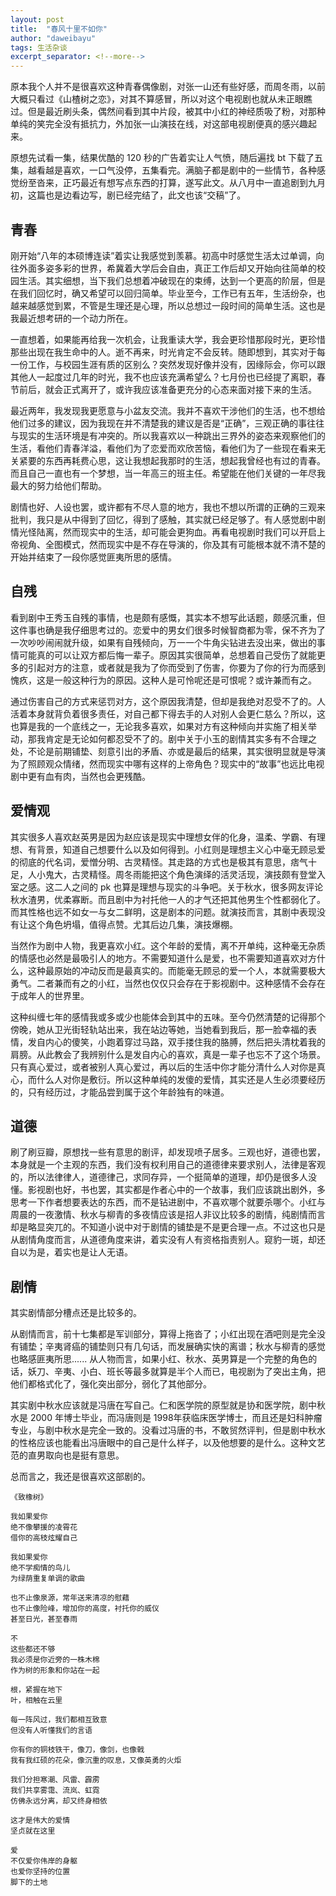 ```yaml
---
layout: post
title:  "春风十里不如你"
author: "daweibayu"
tags: 生活杂谈
excerpt_separator: <!--more-->
---
```


<!--more-->

原本我个人并不是很喜欢这种青春偶像剧，对张一山还有些好感，而周冬雨，以前大概只看过《山楂树之恋》，对其不算感冒，所以对这个电视剧也就从未正眼瞧过。但是最近刷头条，偶然间看到其中片段，被其中小红的神经质吸了粉，对那种单纯的笑完全没有抵抗力，外加张一山演技在线，对这部电视剧便真的感兴趣起来。

原想先试看一集，结果优酷的 120 秒的广告着实让人气愤，随后遍找 bt 下载了五集，越看越是喜欢，一口气没停，五集看完。满脑子都是剧中的一些情节，各种感觉纷至沓来，正巧最近有想写点东西的打算，遂写此文。从八月中一直追剧到九月初，这篇也是边看边写，剧已经完结了，此文也该“交稿”了。

## 青春
刚开始“八年的本硕博连读”着实让我感觉到羡慕。初高中时感觉生活太过单调，向往外面多姿多彩的世界，希冀着大学后会自由，真正工作后却又开始向往简单的校园生活。其实细想，当下我们总想着冲破现在的束缚，达到一个更高的阶层，但是在我们回忆时，确又希望可以回归简单。毕业至今，工作已有五年，生活纷杂，也越来越感觉到累，不管是生理还是心理，所以总想过一段时间的简单生活。这也是我最近想考研的一个动力所在。

一直想着，如果能再给我一次机会，让我重读大学，我会更珍惜那段时光，更珍惜那些出现在我生命中的人。逝不再来，时光肯定不会反转。随即想到，其实对于每一份工作，与校园生涯有质的区别么？突然发现好像并没有，因缘际会，你可以跟其他人一起度过几年的时光，我不也应该充满希望么？七月份也已经提了离职，春节前后，就会正式离开了，或许我应该准备更充分的心态来面对接下来的生活。

最近两年，我发现我更愿意与小盆友交流。我并不喜欢干涉他们的生活，也不想给他们过多的建议，因为我现在并不清楚我的建议是否是“正确”，三观正确的事往往与现实的生活环境是有冲突的。所以我喜欢以一种跳出三界外的姿态来观察他们的生活，看他们青春洋溢，看他们为了恋爱而欢欣苦恼，看他们为了一些现在看来无关紧要的东西再耗费心思，这让我想起我那时的生活，想起我曾经也有过的青春。而且自己一直也有一个梦想，当一年高三的班主任。希望能在他们关键的一年尽我最大的努力给他们帮助。

剧情也好、人设也罢，或许都有不尽人意的地方，我也不想以所谓的正确的三观来批判，我只是从中得到了回忆，得到了感触，其实就已经足够了。有人感觉剧中剧情光怪陆离，然而现实中的生活，却可能会更狗血。再看电视剧时我们可以开启上帝视角、全图模式，然而现实中是不存在导演的，你及其有可能根本就不清不楚的开始并结束了一段你感觉匪夷所思的感情。

## 自残
看到剧中王秀玉自残的事情，也是颇有感慨，其实本不想写此话题，颇感沉重，但这件事也确是我仔细思考过的。恋爱中的男女们很多时候智商都为零，保不齐为了一次吵吵闹闹就升级，如果有自残倾向，万一一个牛角尖钻进去没出来，做出的事情可能真的可以让双方都后悔一辈子。原因其实很简单，总想着自己受伤了就能更多的引起对方的注意，或者就是我为了你而受到了伤害，你要为了你的行为而感到愧疚，这是一般这种行为的原因。这种人是可怜呢还是可恨呢？或许兼而有之。

通过伤害自己的方式来惩罚对方，这个原因我清楚，但却是我绝对忍受不了的。人活着本身就背负着很多责任，对自己都下得去手的人对别人会更仁慈么？所以，这也算是我的一个底线之一，无论我多喜欢，如果对方有这种倾向并实施了相关举动，那我肯定是无论如何都忍受不了的。剧中关于小玉的剧情其实多有不合理之处，不论是前期铺垫、刻意引出的矛盾、亦或是最后的结果，其实很明显就是导演为了照顾观众情绪，然而现实中哪有这样的上帝角色？现实中的“故事”也远比电视剧中更有血有肉，当然也会更残酷。

## 爱情观
其实很多人喜欢赵英男是因为赵应该是现实中理想女伴的化身，温柔、学霸、有理想、有背景，知道自己想要什么以及如何得到。小红则是理想主义心中毫无顾忌爱的彻底的代名词，爱憎分明、古灵精怪。其走路的方式也是极其有意思，痞气十足，人小鬼大，古灵精怪。周冬雨能把这个角色演绎的活灵活现，演技颇有登堂入室之感。这二人之间的 pk 也算是理想与现实的斗争吧。关于秋水，很多网友评论秋水渣男，优柔寡断。而且剧中为衬托他一人的才气还把其他男生个性都弱化了。而其性格也远不如女一与女二鲜明，这是剧本的问题。就演技而言，其剧中表现没有让这个角色坍塌，值得点赞。尤其后边几集，演技爆棚。

当然作为剧中人物，我更喜欢小红。这个年龄的爱情，离不开单纯，这种毫无杂质的情感也必然是最吸引人的地方。不需要知道什么是爱，也不需要知道喜欢对方什么，这种最原始的冲动反而是最真实的。而能毫无顾忌的爱一个人，本就需要极大勇气。二者兼而有之的小红，当然也仅仅只会存在于影视剧中。这种感情不会存在于成年人的世界里。

这种纠缠七年的感情我或多或少也能体会到其中的五味。至今仍然清楚的记得那个傍晚，她从卫光街轻轨站出来，我在站边等她，当她看到我后，那一脸幸福的表情，发自内心的傻笑，小跑着穿过马路，双手搂住我的胳膊，然后把头清枕着我的肩膀。从此教会了我辨别什么是发自内心的喜欢，真是一辈子也忘不了这个场景。只有真心爱过，或者被别人真心爱过，再以后的生活中你才能分清什么人对你是真心，而什么人对你是敷衍。所以这种单纯的发傻的爱情，其实还是人生必须要经历的，只有经历过，才能品尝到属于这个年龄独有的味道。

## 道德
刷了刷豆瓣，原想找一些有意思的剧评，却发现喷子居多。三观也好，道德也罢，本身就是一个主观的东西，我们没有权利用自己的道德律来要求别人，法律是客观的，所以法律律人，道德律己，求同存异，一个挺简单的道理，却仍是很多人没懂。影视剧也好，书也罢，其实都是作者心中的一个故事，我们应该跳出剧外，多思考一下作者想要表达的东西，而不是钻进剧中，不喜欢哪个就要杀哪个。小红与周晨的一夜激情、秋水与柳青的多夜情应该是招人非议比较多的剧情，纯剧情而言却是略显突兀的。不知道小说中对于剧情的铺垫是不是更合理一点。不过这也只是从剧情角度而言，从道德角度来讲，着实没有人有资格指责别人。窥豹一斑，却还自以为是，着实也是让人无语。

## 剧情
其实剧情部分槽点还是比较多的。

从剧情而言，前十七集都是军训部分，算得上拖沓了；小红出现在酒吧则是完全没有铺垫；辛夷肾癌的铺垫则只有几句话，而发展确实快的离谱；秋水与柳青的感觉也略感匪夷所思......
从人物而言，如果小红、秋水、英男算是一个完整的角色的话，妖刀、辛夷、小白、班长等最多就算是半个人而已，电视剧为了突出主角，把他们都格式化了，强化突出部分，弱化了其他部分。

其实剧中秋水应该就是冯唐在写自己。仁和医学院的原型就是协和医学院，剧中秋水是 2000 年博士毕业，而冯唐则是 1998年获临床医学博士，而且还是妇科肿瘤专业，与剧中秋水是完全一致的。没看过冯唐的书，不敢贸然评判，但是剧中秋水的性格应该也能看出冯唐眼中的自己是什么样子，以及他想要的是什么。这种文艺范的直男取向也是挺有意思。

总而言之，我还是很喜欢这部剧的。


```
《致橡树》

我如果爱你
绝不像攀援的凌霄花
借你的高枝炫耀自己

我如果爱你
绝不学痴情的鸟儿
为绿荫重复单调的歌曲

也不止像泉源，常年送来清凉的慰藉
也不止像险峰，增加你的高度，衬托你的威仪
甚至日光，甚至春雨

不
这些都还不够
我必须是你近旁的一株木棉
作为树的形象和你站在一起

根，紧握在地下
叶，相触在云里

每一阵风过，我们都相互致意
但没有人听懂我们的言语

你有你的铜枝铁干，像刀，像剑，也像戟
我有我红硕的花朵，像沉重的叹息，又像英勇的火炬

我们分担寒潮、风雷、霹雳
我们共享雾霭、流岚、虹霓
仿佛永远分离，却又终身相依

这才是伟大的爱情
坚贞就在这里

爱
不仅爱你伟岸的身躯
也爱你坚持的位置
脚下的土地
```